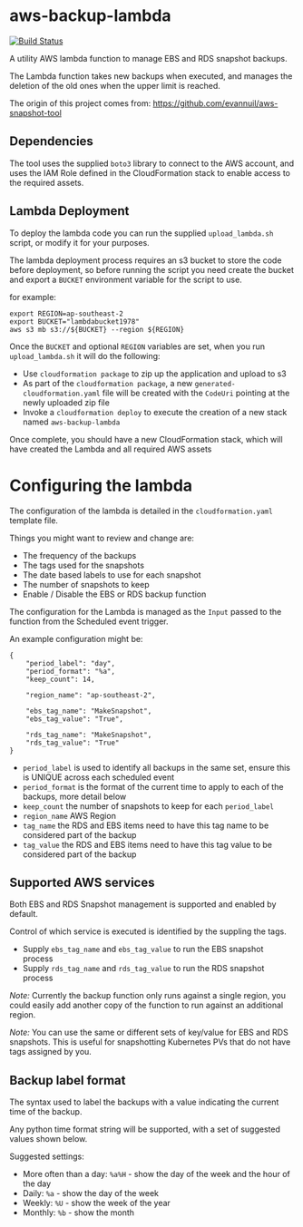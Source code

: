 aws-backup-lambda
=================

[![Build Status](https://travis-ci.org/cevoaustralia/aws-backup-lambda.svg?branch=master)](https://travis-ci.org/cevoaustralia/aws-backup-lambda)

A utility AWS lambda function to manage EBS and RDS snapshot backups.

 The Lambda function takes new backups when executed, and manages the deletion of the old ones when the upper limit is reached.

The origin of this project comes from: https://github.com/evannuil/aws-snapshot-tool

## Dependencies

The tool uses the supplied `boto3` library to connect to the AWS account, and uses the IAM Role defined in the CloudFormation stack to enable access to the required assets.

## Lambda Deployment

To deploy the lambda code you can run the supplied `upload_lambda.sh` script, or modify it for your purposes.

The lambda deployment process requires an s3 bucket to store the code before deployment, so before running the script you need create the bucket and export a `BUCKET` environment variable for the script to use.

for example:

```
export REGION=ap-southeast-2
export BUCKET="lambdabucket1978"
aws s3 mb s3://${BUCKET} --region ${REGION}
```

Once the `BUCKET` and optional `REGION` variables are set, when you run `upload_lambda.sh` it will do the following:

* Use `cloudformation package` to zip up the application and upload to s3
* As part of the `cloudformation package`, a new `generated-cloudformation.yaml` file will be created with the `CodeUri` pointing at the newly uploaded zip file
* Invoke a `cloudformation deploy` to execute the creation of a new stack named `aws-backup-lambda`

Once complete, you should have a new CloudFormation stack, which will have created the Lambda and all required AWS assets

# Configuring the lambda

The configuration of the lambda is detailed in the `cloudformation.yaml` template file.

Things you might want to review and change are:

* The frequency of the backups
* The tags used for the snapshots
* The date based labels to use for each snapshot
* The number of snapshots to keep
* Enable / Disable the EBS or RDS backup function

The configuration for the Lambda is managed as the `Input` passed to the function from the Scheduled event trigger.

An example configuration might be:

```
{
    "period_label": "day",
    "period_format": "%a",
    "keep_count": 14,

    "region_name": "ap-southeast-2",

    "ebs_tag_name": "MakeSnapshot",
    "ebs_tag_value": "True",

    "rds_tag_name": "MakeSnapshot",
    "rds_tag_value": "True"
}
```

* `period_label` is used to identify all backups in the same set, ensure this is UNIQUE across each scheduled event
* `period_format` is the format of the current time to apply to each of the backups, more detail below
* `keep_count` the number of snapshots to keep for each `period_label`
* `region_name` AWS Region
* `tag_name` the RDS and EBS items need to have this tag name to be considered part of the backup
* `tag_value` the RDS and EBS items need to have this tag value to be considered part of the backup


## Supported AWS services

Both EBS and RDS Snapshot management is supported and enabled by default.

Control of which service is executed is identified by the suppling the tags.

 * Supply `ebs_tag_name` and `ebs_tag_value` to run the EBS snapshot process
 * Supply `rds_tag_name` and `rds_tag_value` to run the RDS snapshot process

*Note:* Currently the backup function only runs against a single region, you could easily add another copy of the function to run against an additional region.

*Note:* You can use the same or different sets of key/value for EBS and RDS snapshots. This is useful for snapshotting Kubernetes PVs that do not have tags assigned by you.


## Backup label format

The syntax used to label the backups with a value indicating the current time of the backup.

Any python time format string will be supported, with a set of suggested values shown below.

Suggested settings:

 * More often than a day: `%a%H` - show the day of the week and the hour of the day
 * Daily: `%a` - show the day of the week
 * Weekly: `%U` - show the week of the year
 * Monthly: `%b` - show the month
